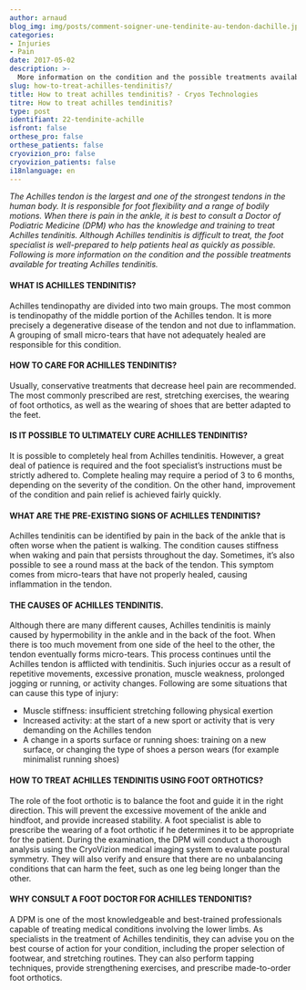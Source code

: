 ```yaml
---
author: arnaud
blog_img: img/posts/comment-soigner-une-tendinite-au-tendon-dachille.jpg
categories:
- Injuries
- Pain
date: 2017-05-02
description: >-
  More information on the condition and the possible treatments available for treating Achilles tendinitis.
slug: how-to-treat-achilles-tendinitis?/
title: How to treat achilles tendinitis? - Cryos Technologies
titre: How to treat achilles tendinitis?
type: post
identifiant: 22-tendinite-achille
isfront: false
orthese_pro: false
orthese_patients: false
cryovizion_pro: false
cryovizion_patients: false
i18nlanguage: en
---
```


*The Achilles tendon is the largest and one of the strongest tendons in the human body. It is responsible for foot flexibility and a range of bodily motions. When there is pain in the ankle, it is best to consult a Doctor of Podiatric Medicine (DPM) who has the knowledge and training to treat Achilles tendinitis. Although Achilles tendinitis is difficult to treat, the foot specialist is well-prepared to help patients heal as quickly as possible. Following is more information on the condition and the possible treatments available for treating Achilles tendinitis.*

#### WHAT IS ACHILLES TENDINITIS?

Achilles tendinopathy are divided into two main groups. The most common is tendinopathy of the middle portion of the Achilles tendon. It is more precisely a degenerative disease of the tendon and not due to inflammation. A grouping of small micro-tears that have not adequately healed are responsible for this condition.

#### HOW TO CARE FOR ACHILLES TENDINITIS?
 
Usually, conservative treatments that decrease heel pain are recommended. The most commonly prescribed are rest, stretching exercises, the wearing of foot orthotics, as well as the wearing of shoes that are better adapted to the feet.
 
#### IS IT POSSIBLE TO ULTIMATELY CURE ACHILLES TENDINITIS?
 
It is possible to completely heal from Achilles tendinitis. However, a great deal of patience is required and the foot specialist’s instructions must be strictly adhered to. Complete healing may require a period of 3 to 6 months, depending on the severity of the condition. On the other hand, improvement of the condition and pain relief is achieved fairly quickly.
 
#### WHAT ARE THE PRE-EXISTING SIGNS OF ACHILLES TENDINITIS?
 
Achilles tendinitis can be identified by pain in the back of the ankle that is often worse when the patient is walking. The condition causes stiffness when waking and pain that persists throughout the day. Sometimes, it’s also possible to see a round mass at the back of the tendon. This symptom comes from micro-tears that have not properly healed, causing inflammation in the tendon.
 
#### THE CAUSES OF ACHILLES TENDINITIS.
 
Although there are many different causes, Achilles tendinitis is mainly caused by hypermobility in the ankle and in the back of the foot. When there is too much movement from one side of the heel to the other, the tendon eventually forms micro-tears. This process continues until the Achilles tendon is afflicted with tendinitis. Such injuries occur as a result of repetitive movements, excessive pronation, muscle weakness, prolonged jogging or running, or activity changes. Following are some situations that can cause this type of injury:

- Muscle stiffness: insufficient stretching following physical exertion
- Increased activity: at the start of a new sport or activity that is very demanding on the Achilles tendon
- A change in a sports surface or running shoes: training on a new surface, or changing the type of shoes a person wears (for example minimalist running shoes)

#### HOW TO TREAT ACHILLES TENDINITIS USING FOOT ORTHOTICS?
 
The role of the foot orthotic is to balance the foot and guide it in the right direction. This will prevent the excessive movement of the ankle and hindfoot, and provide increased stability. A foot specialist is able to prescribe the wearing of a foot orthotic if he determines it to be appropriate for the patient. During the examination, the DPM will conduct a thorough analysis using the CryoVizion medical imaging system to evaluate postural symmetry. They will also verify and ensure that there are no unbalancing conditions that can harm the feet, such as one leg being longer than the other.
 
 
#### WHY CONSULT A FOOT DOCTOR FOR ACHILLES TENDONITIS?
 
A DPM is one of the most knowledgeable and best-trained professionals capable of treating medical conditions involving the lower limbs. As specialists in the treatment of Achilles tendinitis, they can advise you on the best course of action for your condition, including the proper selection of footwear, and stretching routines. They can also perform tapping techniques, provide strengthening exercises, and prescribe made-to-order foot orthotics.
